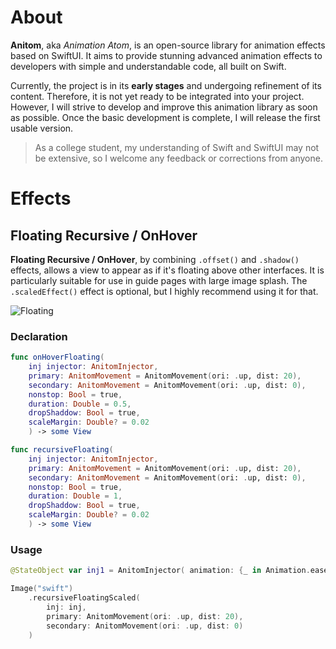 
# About
**Anitom**, aka *Animation Atom*, is an open-source library for animation effects based on SwiftUI. It aims to provide stunning advanced animation effects to developers with simple and understandable code, all built on Swift. 

Currently, the project is in its **early stages** and undergoing refinement of its content. Therefore, it is not yet ready to be integrated into your project. However, I will strive to develop and improve this animation library as soon as possible. Once the basic development is complete, I will release the first usable version. 

> As a college student, my understanding of Swift and SwiftUI may not be extensive, so I welcome any feedback or corrections from anyone.

# Effects

## Floating Recursive / OnHover

**Floating Recursive / OnHover**, by combining `.offset()` and `.shadow()` effects, allows a view to appear as if it's floating above other interfaces. It is particularly suitable for use in guide pages with large image splash. The `.scaledEffect()` effect is optional, but I highly recommend using it for that.

<img src="./README_SRC/floating.gif" alt="Floating " style="max-width: 300px;">

### Declaration
```swift
func onHoverFloating(
    inj injector: AnitomInjector, 
    primary: AnitomMovement = AnitomMovement(ori: .up, dist: 20), 
    secondary: AnitomMovement = AnitomMovement(ori: .up, dist: 0), 
    nonstop: Bool = true, 
    duration: Double = 0.5, 
    dropShaddow: Bool = true, 
    scaleMargin: Double? = 0.02
    ) -> some View

func recursiveFloating(
    inj injector: AnitomInjector, 
    primary: AnitomMovement = AnitomMovement(ori: .up, dist: 20), 
    secondary: AnitomMovement = AnitomMovement(ori: .up, dist: 0), 
    nonstop: Bool = true, 
    duration: Double = 1, 
    dropShaddow: Bool = true, 
    scaleMargin: Double? = 0.02
    ) -> some View

```
### Usage
```swift
@StateObject var inj1 = AnitomInjector( animation: {_ in Animation.easeInOut(duration: 1)})

Image("swift")
    .recursiveFloatingScaled(
        inj: inj, 
        primary: AnitomMovement(ori: .up, dist: 20), 
        secondary: AnitomMovement(ori: .up, dist: 0)
    )
```
